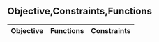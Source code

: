 ## Objective,Constraints,Functions ##
|Objective|Functions|Constraints|
|---------|---------|-----------|